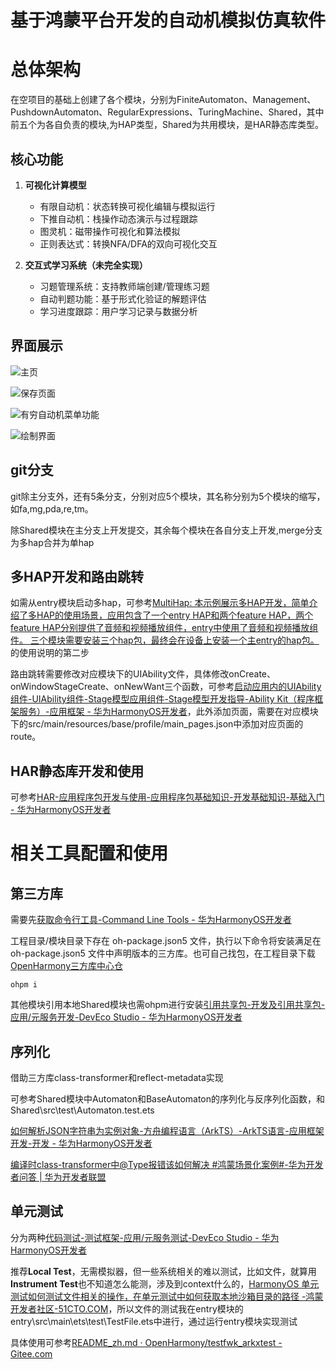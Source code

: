 # 基于鸿蒙平台开发的自动机模拟仿真软件

# 总体架构

在空项目的基础上创建了各个模块，分别为FiniteAutomaton、Management、PushdownAutomaton、RegularExpressions、TuringMachine、Shared，其中前五个为各自负责的模块,为HAP类型，Shared为共用模块，是HAR静态库类型。

## 核心功能

1. **可视化计算模型**

   * 有限自动机：状态转换可视化编辑与模拟运行
   * 下推自动机：栈操作动态演示与过程跟踪
   * 图灵机：磁带操作可视化和算法模拟
   * 正则表达式：转换NFA/DFA的双向可视化交互
2. **交互式学习系统（未完全实现）**

   * 习题管理系统：支持教师端创建/管理练习题
   * 自动判题功能：基于形式化验证的解题评估
   * 学习进度跟踪：用户学习记录与数据分析

## 界面展示

![](pic/1.png "主页")

![](pic/2.png "保存页面")

![](pic/3.png "有穷自动机菜单功能")

![](pic/4.png "绘制界面")


## git分支

git除主分支外，还有5条分支，分别对应5个模块，其名称分别为5个模块的缩写，如fa,mg,pda,re,tm。

除Shared模块在主分支上开发提交，其余每个模块在各自分支上开发,merge分支为多hap合并为单hap

## 多HAP开发和路由跳转

如需从entry模块启动多hap，可参考[MultiHap: 本示例展示多HAP开发，简单介绍了多HAP的使用场景，应用包含了一个entry HAP和两个feature HAP，两个feature HAP分别提供了音频和视频播放组件，entry中使用了音频和视频播放组件。 三个模块需要安装三个hap包，最终会在设备上安装一个主entry的hap包。](https://gitee.com/harmonyos_samples/multi-hap)的使用说明的第二步

路由跳转需要修改对应模块下的UIAbility文件，具体修改onCreate、onWindowStageCreate、onNewWant三个函数，可参考[启动应用内的UIAbility组件-UIAbility组件-Stage模型应用组件-Stage模型开发指导-Ability Kit（程序框架服务）-应用框架 - 华为HarmonyOS开发者](https://developer.huawei.com/consumer/cn/doc/harmonyos-guides-V5/uiability-intra-device-interaction-V5#%E5%90%AF%E5%8A%A8uiability%E7%9A%84%E6%8C%87%E5%AE%9A%E9%A1%B5%E9%9D%A2)，此外添加页面，需要在对应模块下的src/main/resources/base/profile/main_pages.json中添加对应页面的route。

## HAR静态库开发和使用

可参考[HAR-应用程序包开发与使用-应用程序包基础知识-开发基础知识-基础入门 - 华为HarmonyOS开发者](https://developer.huawei.com/consumer/cn/doc/harmonyos-guides-V5/har-package-V5)

# 相关工具配置和使用

## 第三方库

需要先[获取命令行工具-Command Line Tools - 华为HarmonyOS开发者](https://developer.huawei.com/consumer/cn/doc/harmonyos-guides-V14/ide-commandline-get-V14)

工程目录/模块目录下存在 oh-package.json5 文件，执行以下命令将安装满足在oh-package.json5 文件中声明版本的三方库。也可自己找包，在工程目录下载[OpenHarmony三方库中心仓](https://ohpm.openharmony.cn/#/cn/help/downloadandinstall)

```
ohpm i
```

其他模块引用本地Shared模块也需ohpm进行安装[引用共享包-开发及引用共享包-应用/元服务开发-DevEco Studio - 华为HarmonyOS开发者](https://developer.huawei.com/consumer/cn/doc/harmonyos-guides-V5/ide-har-import-V5)

## 序列化

借助三方库class-transformer和reflect-metadata实现

可参考Shared模块中Automaton和BaseAutomaton的序列化与反序列化函数，和Shared\src\test\Automaton.test.ets

[如何解析JSON字符串为实例对象-方舟编程语言（ArkTS）-ArkTS语言-应用框架开发-开发 - 华为HarmonyOS开发者](https://developer.huawei.com/consumer/cn/doc/harmonyos-faqs-V5/faqs-arkts-75-V5)

[编译时class-transformer中@Type报错该如何解决 #鸿蒙场景化案例#-华为开发者问答 | 华为开发者联盟](https://developer.huawei.com/consumer/cn/forum/topic/0203167419436672676)

## 单元测试

分为两种[代码测试-测试框架-应用/元服务测试-DevEco Studio - 华为HarmonyOS开发者](https://developer.huawei.com/consumer/cn/doc/harmonyos-guides-V5/ide-code-test-V5)

推荐**Local Test**，无需模拟器，但一些系统相关的难以测试，比如文件，就算用**Instrument Test**也不知道怎么能测，涉及到context什么的，[HarmonyOS 单元测试如何测试文件相关的操作，在单元测试中如何获取本地沙箱目录的路径 -鸿蒙开发者社区-51CTO.COM](https://ost.51cto.com/answer/36027)，所以文件的测试我在entry模块的entry\src\main\ets\test\TestFile.ets中进行，通过运行entry模块实现测试

具体使用可参考[README_zh.md · OpenHarmony/testfwk_arkxtest - Gitee.com](https://gitee.com/openharmony/testfwk_arkxtest/blob/master/README_zh.md#%E8%87%AA%E5%8A%A8%E5%8C%96%E6%B5%8B%E8%AF%95%E6%A1%86%E6%9E%B6%E4%BD%BF%E7%94%A8%E4%BB%8B%E7%BB%8D)

